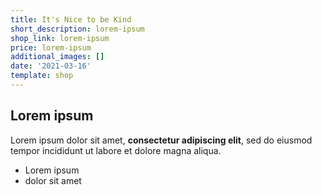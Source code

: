 ```yaml
---
title: It's Nice to be Kind
short_description: lorem-ipsum
shop_link: lorem-ipsum
price: lorem-ipsum
additional_images: []
date: '2021-03-16'
template: shop
---
```

## Lorem ipsum

Lorem ipsum dolor sit amet, **consectetur adipiscing elit**, sed do eiusmod tempor incididunt ut labore et dolore magna aliqua.

- Lorem ipsum
- dolor sit amet